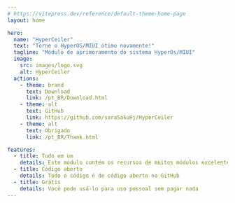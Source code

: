 ```yaml
---
# https://vitepress.dev/reference/default-theme-home-page
layout: home

hero:
  name: "HyperCeiler"
  text: "Torne o HyperOS/MIUI ótimo novamente!"
  tagline: "Módulo de aprimoramento do sistema HyperOs/MIUI"
  image:
    src: images/logo.svg
    alt: HyperCeiler
  actions:
    - theme: brand
      text: Download
      link: /pt_BR/Download.html
    - theme: alt
      text: GitHub
      link: https://github.com/saraSakuHj/HyperCeiler
    - theme: alt
      text: Obrigado
      link: /pt_BR/Thank.html

features:
  - title: Tudo em um
    details: Este módulo contém os recursos de muitos módulos excelentes
  - title: Código aberto
    details: Todo o código é de código aberto no GitHub
  - title: Grátis
    details: Você pode usá-lo para uso pessoal sem pagar nada
---
```


